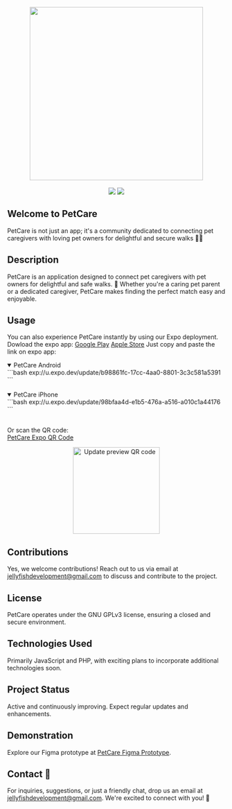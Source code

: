 <p align="center">
    <a href="https://github.com/LuizMateuss/Pet-Care/">
        <img src="https://i.imgur.com/Z6OOazx.png" width="400"></a>
    <br><br>
    <a href="https://developer.mozilla.org/en-US/docs/Learn/JavaScript"><img src="https://img.shields.io/badge/JavaScript-F7DF1E?style=flat&logo=JavaScript&logoColor=black"></a>
    <a href="https://www.php.net/"><img src="https://img.shields.io/badge/PHP-%23007ACC.svg?style=flat&logo=php&logoColor=white"></a>
</p>

## Welcome to PetCare
PetCare is not just an app; it's a community dedicated to connecting pet caregivers with loving pet owners for delightful and secure walks 💜🚶

## Description

PetCare is an application designed to connect pet caregivers with pet owners for delightful and safe walks. 🐶 Whether you're a caring pet parent or a dedicated caregiver, PetCare makes finding the perfect match easy and enjoyable.


<!--
## Installation

To get started with PetCare, follow these simple steps:

1. Install Node.js
2. Install dependencies using `npm i`
3. Run the project with `npx expo start`
4. Open your preferred Android emulator or use the Expo app to scan the QR code for immediate access. -->

## Usage

You can also experience PetCare instantly by using our Expo deployment. 
Dowload the expo app:
[Google Play](https://play.google.com/store/apps/details?id=host.exp.exponent&pcampaignid=web_share)
[Apple Store](https://apps.apple.com/br/app/expo-go/id982107779)
Just copy and paste the link on expo app:
<details open>
	<summary>PetCare Android</summary>
		```bash
		 exp://u.expo.dev/update/b98861fc-17cc-4aa0-8801-3c3c581a5391
        ```
</details>
<br>
<details open>
	<summary>PetCare iPhone</summary>
		```bash
        exp://u.expo.dev/update/98bfaa4d-e1b5-476a-a516-a010c1a44176
        ```
</details><br>

Or  scan the QR code:<br>
[PetCare Expo QR Code]($qrCode)
<p align="center">
    <img src="$qrCode" width="200" alt="Update preview QR code">
</p>

## Contributions

Yes, we welcome contributions! Reach out to us via email at jellyfishdevelopment@gmail.com to discuss and contribute to the project.

## License

PetCare operates under the GNU GPLv3 license, ensuring a closed and secure environment.

## Technologies Used

Primarily JavaScript and PHP, with exciting plans to incorporate additional technologies soon.

## Project Status

Active and continuously improving. Expect regular updates and enhancements.

## Demonstration

Explore our Figma prototype at [PetCare Figma Prototype](https://cutt.ly/wwOIuvWR).

## Contact 🚀

For inquiries, suggestions, or just a friendly chat, drop us an email at jellyfishdevelopment@gmail.com. We're excited to connect with you! 📧
